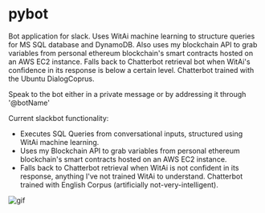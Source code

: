 # pybot
Bot application for slack. Uses WitAi machine learning to structure queries for MS SQL database and DynamoDB. Also uses my blockchain API to grab variables from personal ethereum blockchain's smart contracts hosted on an AWS EC2 instance. Falls back to Chatterbot retrieval bot when WitAi's confidence in its response is below a certain level. Chatterbot trained with the Ubuntu DialogCoprus.

Speak to the bot either in a private message or by addressing it through '@botName'

Current slackbot functionality:
- Executes SQL Queries from conversational inputs, structured using WitAi machine learning.
- Uses my Blockchain API to grab variables from personal ethereum blockchain's smart contracts hosted on an AWS EC2 instance.
- Falls back to Chatterbot retrieval when WitAi is not confident in its response, anything I've not trained WitAi to understand. Chatterbot trained with English Corpus (artificially not-very-intelligent).

![gif](https://cloud.githubusercontent.com/assets/5387510/26640759/9d6d203c-45f6-11e7-9545-c9b46790da32.gif)
